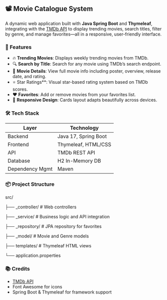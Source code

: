 
## 📽️ Movie Catalogue System

A dynamic web application built with **Java Spring Boot** and **Thymeleaf**, integrating with the [TMDb API](https://www.themoviedb.org/documentation/api) 
to display trending movies, search titles, filter by genre, and manage favorites—all in a responsive, user-friendly interface.




### 🚀 Features

- 🔥 **Trending Movies**: Displays weekly trending movies from TMDb.
- 🔍 **Search by Title**: Search for any movie using TMDb’s search endpoint.
- 📄 **Movie Details**: View full movie info including poster, overview, release date, and rating.
- ⭐ Star Ratings**: Visual star-based rating system based on TMDb scores.
- ❤️ **Favorites**: Add or remove movies from your favorites list.
- 📱 **Responsive Design**: Cards layout adapts beautifully across devices.




### 🛠️ Tech Stack

| Layer         | Technology             |
|---------------|------------------------|
| Backend       | Java 17, Spring Boot   |
| Frontend      | Thymeleaf, HTML/CSS    |
| API           | TMDb REST API          |
| Database      | H2 In-Memory DB        |
| Dependency Mgmt | Maven                |




### 📦 Project Structure


src/

├── _controller/       # Web controllers

├── _service/          # Business logic and API integration

├── _repository/       # JPA repository for favorites

├── _model/            # Movie and Genre models

├── templates/         # Thymeleaf HTML views

└── application.properties





### 📚 Credits

- [TMDb API](https://www.themoviedb.org/documentation/api)
- Font Awesome for icons
- Spring Boot & Thymeleaf for framework support

